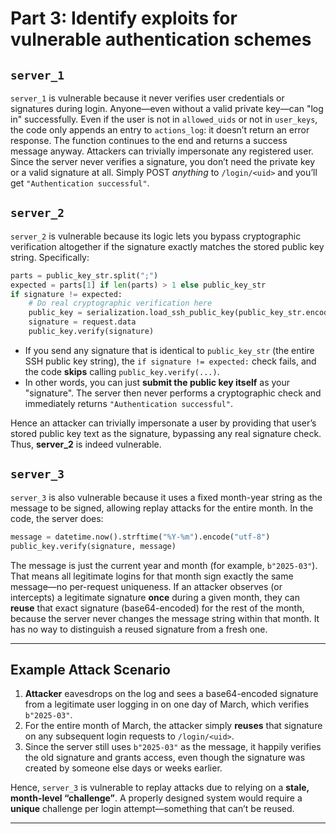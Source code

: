 # Part 3: Identify exploits for vulnerable authentication schemes

## `server_1`

`server_1` is vulnerable because it never verifies user credentials or signatures during login. Anyone—even without a valid private key—can "log in" successfully. Even if the user is not in `allowed_uids` or not in `user_keys`, the code only appends an entry to `actions_log`: it doesn’t return an error response. The function continues to the end and returns a success message anyway. Attackers can trivially impersonate any registered user. Since the server never verifies a signature, you don’t need the private key or a valid signature at all. Simply POST _anything_ to `/login/<uid>` and you’ll get `"Authentication successful"`.

## `server_2`

`server_2` is vulnerable because its logic lets you bypass cryptographic verification altogether if the signature exactly matches the stored public key string. Specifically:

```python
parts = public_key_str.split(";")
expected = parts[1] if len(parts) > 1 else public_key_str
if signature != expected:
    # Do real cryptographic verification here
    public_key = serialization.load_ssh_public_key(public_key_str.encode("utf-8"))
    signature = request.data
    public_key.verify(signature)
```

- If you send any signature that is identical to `public_key_str` (the entire SSH public key string), the `if signature != expected:` check fails, and the code **skips** calling `public_key.verify(...)`.
- In other words, you can just **submit the public key itself** as your "signature". The server then never performs a cryptographic check and immediately returns `"Authentication successful"`.

Hence an attacker can trivially impersonate a user by providing that user’s stored public key text as the signature, bypassing any real signature check. Thus, **server_2** is indeed vulnerable.

## `server_3`

`server_3` is also vulnerable because it uses a fixed month-year string as the message to be signed, allowing replay attacks for the entire month. In the code, the server does:

```python
message = datetime.now().strftime("%Y-%m").encode("utf-8")
public_key.verify(signature, message)
```

The message is just the current year and month (for example, `b"2025-03"`). That means all legitimate logins for that month sign exactly the same message—no per-request uniqueness. If an attacker observes (or intercepts) a legitimate signature **once** during a given month, they can **reuse** that exact signature (base64-encoded) for the rest of the month, because the server never changes the message string within that month. It has no way to distinguish a reused signature from a fresh one.

---

## Example Attack Scenario

1. **Attacker** eavesdrops on the log and sees a base64-encoded signature from a legitimate user logging in on one day of March, which verifies `b"2025-03"`.
2. For the entire month of March, the attacker simply **reuses** that signature on any subsequent login requests to `/login/<uid>`.
3. Since the server still uses `b"2025-03"` as the message, it happily verifies the old signature and grants access, even though the signature was created by someone else days or weeks earlier.

Hence, `server_3` is vulnerable to replay attacks due to relying on a **stale, month-level “challenge”**. A properly designed system would require a **unique** challenge per login attempt—something that can’t be reused.

---

